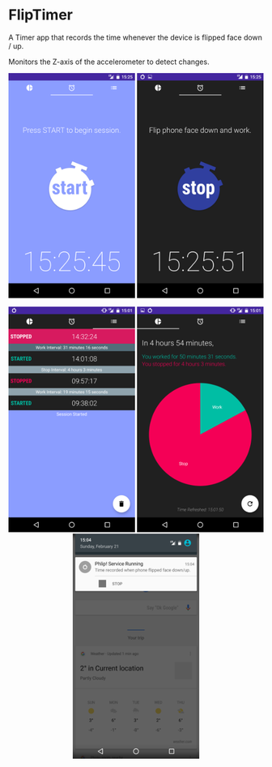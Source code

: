 # FlipTimer

A Timer app that records the time whenever the device is flipped face down / up.

Monitors the Z-axis of the accelerometer to detect changes.

<p align="center">
  <img src="/screenshots/Screenshot_20160221-152548 - Copy.png" width="250" />
  <img src="/screenshots/Screenshot_20160221-152553 - Copy.png" width="250" />
</p>

<p align="center">
  <img src="/screenshots/Screenshot_20160221-150149 - Copy.png" width="250"/>
  <img src="/screenshots/Screenshot_20160221-150155 - Copy.png" width="250"/>
  <img src="/screenshots/Screenshot_20160221-150447.png" width="250" />
</p>

